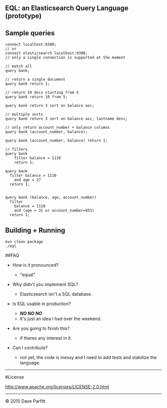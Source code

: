 EQL: an Elasticsearch Query Language (prototype)
---



## Sample queries

```
connect localhost:9300;
// or
connect elasticsearch localhost:9300;
// only a single connection is supported at the moment

// match all
query bank;

// return a single document
query bank return 1;

// return 10 docs starting from 5
query bank return 10 from 5;

query bank return 3 sort on balance asc;

// multiple sorts
query bank return 3 sort on balance asc, lastname desc;

// only return account_number + balance columns
query bank (account_number, balance);

query bank (account_number, balance) return 1;

// filters
query bank
    filter balance = 1110
    return 1;

query bank
  filter balance = 1110
    and age = 27
  return 1;


query bank (balance, age, account_number)
  filter
    balance = 1110
    and (age = 31 or account_number=953)
  return 1;
```

## Building + Running

```
mvn clean package
./eql
```

##FAQ

- How is it pronounced?
    - "equal"
    
- Why didn't you implement SQL?
    - Elasticsearch isn't a SQL database.
    
- Is EQL usable in production?
    - ***NO NO NO***
    - It's just an idea I had over the weekend.
    
- Are you going to finish this?
    - if theres any interest in it.
    
- Can I contribute?
    - not yet, the code is messy and I need to add tests and stabilize the language.
    
---

#License

http://www.apache.org/licenses/LICENSE-2.0.html

---

© 2015 Dave Parfitt
